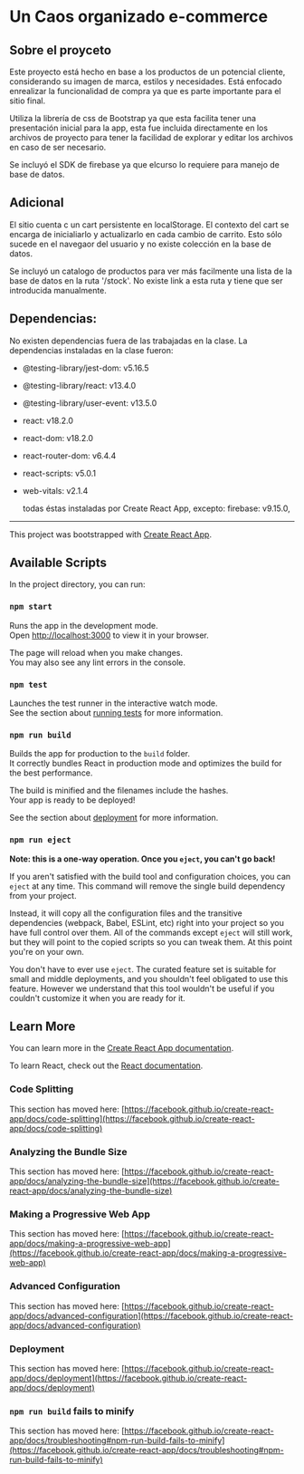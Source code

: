 # Un Caos organizado e-commerce

## Sobre el proyceto

Este proyecto está hecho en base a los productos de un potencial cliente, considerando su imagen de marca, estilos y necesidades. Está enfocado enrealizar la funcionalidad de compra ya que es parte importante para el sitio final.

Utiliza la librería de css de Bootstrap ya que esta facilita tener una presentación inicial para la app, esta fue incluida directamente en los archivos de proyecto para tener la facilidad de explorar y editar los archivos en caso de ser necesario.

Se incluyó el SDK de firebase ya que elcurso lo requiere para manejo de base de datos.

## Adicional

El sitio cuenta c un cart persistente en localStorage. El contexto del cart se encarga de inicialiarlo y actualizarlo en cada cambio de carrito. Esto sólo sucede en el navegaor del usuario y no existe colección en la base de datos.

Se incluyó un catalogo de productos para ver más facilmente una lista de la base de datos en la ruta '/stock'. No existe link a esta ruta y tiene que ser introducida manualmente.

## Dependencias:
 No existen dependencias fuera de las trabajadas en la clase.
 La dependencias instaladas en la clase fueron:
  - @testing-library/jest-dom: v5.16.5
  - @testing-library/react: v13.4.0
  - @testing-library/user-event: v13.5.0
  - react: v18.2.0
  - react-dom: v18.2.0
  - react-router-dom: v6.4.4
  - react-scripts: v5.0.1
  - web-vitals: v2.1.4

    todas éstas instaladas por Create React App, excepto:
    firebase: v9.15.0,

---

This project was bootstrapped with [Create React App](https://github.com/facebook/create-react-app).

## Available Scripts

In the project directory, you can run:

### `npm start`

Runs the app in the development mode.\
Open [http://localhost:3000](http://localhost:3000) to view it in your browser.

The page will reload when you make changes.\
You may also see any lint errors in the console.

### `npm test`

Launches the test runner in the interactive watch mode.\
See the section about [running tests](https://facebook.github.io/create-react-app/docs/running-tests) for more information.

### `npm run build`

Builds the app for production to the `build` folder.\
It correctly bundles React in production mode and optimizes the build for the best performance.

The build is minified and the filenames include the hashes.\
Your app is ready to be deployed!

See the section about [deployment](https://facebook.github.io/create-react-app/docs/deployment) for more information.

### `npm run eject`

**Note: this is a one-way operation. Once you `eject`, you can't go back!**

If you aren't satisfied with the build tool and configuration choices, you can `eject` at any time. This command will remove the single build dependency from your project.

Instead, it will copy all the configuration files and the transitive dependencies (webpack, Babel, ESLint, etc) right into your project so you have full control over them. All of the commands except `eject` will still work, but they will point to the copied scripts so you can tweak them. At this point you're on your own.

You don't have to ever use `eject`. The curated feature set is suitable for small and middle deployments, and you shouldn't feel obligated to use this feature. However we understand that this tool wouldn't be useful if you couldn't customize it when you are ready for it.

## Learn More

You can learn more in the [Create React App documentation](https://facebook.github.io/create-react-app/docs/getting-started).

To learn React, check out the [React documentation](https://reactjs.org/).

### Code Splitting

This section has moved here: [https://facebook.github.io/create-react-app/docs/code-splitting](https://facebook.github.io/create-react-app/docs/code-splitting)

### Analyzing the Bundle Size

This section has moved here: [https://facebook.github.io/create-react-app/docs/analyzing-the-bundle-size](https://facebook.github.io/create-react-app/docs/analyzing-the-bundle-size)

### Making a Progressive Web App

This section has moved here: [https://facebook.github.io/create-react-app/docs/making-a-progressive-web-app](https://facebook.github.io/create-react-app/docs/making-a-progressive-web-app)

### Advanced Configuration

This section has moved here: [https://facebook.github.io/create-react-app/docs/advanced-configuration](https://facebook.github.io/create-react-app/docs/advanced-configuration)

### Deployment

This section has moved here: [https://facebook.github.io/create-react-app/docs/deployment](https://facebook.github.io/create-react-app/docs/deployment)

### `npm run build` fails to minify

This section has moved here: [https://facebook.github.io/create-react-app/docs/troubleshooting#npm-run-build-fails-to-minify](https://facebook.github.io/create-react-app/docs/troubleshooting#npm-run-build-fails-to-minify)
